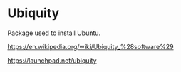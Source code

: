 # Ubiquity

Package used to install Ubuntu.

<https://en.wikipedia.org/wiki/Ubiquity_%28software%29>

<https://launchpad.net/ubiquity>
